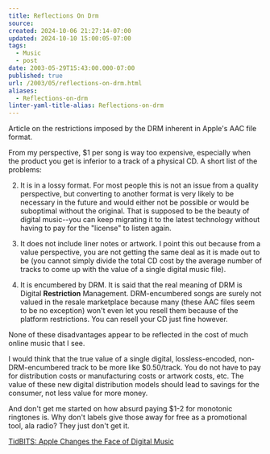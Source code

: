 ```yaml
---
title: Reflections On Drm
source: 
created: 2024-10-06 21:27:14-07:00
updated: 2024-10-10 15:00:05-07:00
tags:
  - Music
  - post
date: 2003-05-29T15:43:00.000-07:00
published: true
url: /2003/05/reflections-on-drm.html
aliases:
  - Reflections-on-drm
linter-yaml-title-alias: Reflections-on-drm
---
```



Article on the restrictions imposed by the DRM inherent in Apple's AAC file format.  
  
From my perspective, $1 per song is way too expensive, especially when the product you get is inferior to a track of a physical CD. A short list of the problems:  
  

  
2.  It is in a lossy format. For most people this is not an issue from a quality perspective, but converting to another format is very likely to be necessary in the future and would either not be possible or would be suboptimal without the original. That is supposed to be the beauty of digital music--you can keep migrating it to the latest technology without having to pay for the "license" to listen again.  
    
3.  It does not include liner notes or artwork. I point this out because from a value perspective, you are not getting the same deal as it is made out to be (you cannot simply divide the total CD cost by the average number of tracks to come up with the value of a single digital music file).  
    
4.  It is encumbered by DRM. It is said that the real meaning of DRM is Digital **Restriction** Management. DRM-encumbered songs are surely not valued in the resale marketplace because many (these AAC files seem to be no exception) won't even let you resell them because of the platform restrictions. You can resell your CD just fine however.  
    

  
  
None of these disadvantages appear to be reflected in the cost of much online music that I see.  
  
I would think that the true value of a single digital, lossless-encoded, non-DRM-encumbered track to be more like $0.50/track. You do not have to pay for distribution costs or manufacturing costs or artwork costs, etc. The value of these new digital distribution models should lead to savings for the consumer, not less value for more money.  
  
And don't get me started on how absurd paying $1-2 for monotonic ringtones is. Why don't labels give those away for free as a promotional tool, ala radio? They just don't get it.  
  
[TidBITS: Apple Changes the Face of Digital Music](https://db.tidbits.com/getbits.acgi?tbart=07175 "TidBITS: Apple Changes the Face of Digital Music")